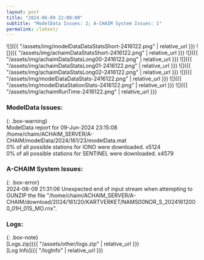 ```yaml
---
layout: post
title: "2024-06-09 22:00:00"
subtitle: "ModelData Issues: 2; A-CHAIM System Issues: 1"
permalink: /latest/
---
```


![]({{ "/assets/img/modelDataDataStatsShort-2416122.png" | relative_url }})
![]({{ "/assets/img/achaimDataStatsShort-2416122.png" | relative_url }})
![]({{ "/assets/img/achaimDataStatsLong00-2416122.png" | relative_url }})
![]({{ "/assets/img/achaimDataStatsLong01-2416122.png" | relative_url }})
![]({{ "/assets/img/achaimDataStatsLong02-2416122.png" | relative_url }})
![]({{ "/assets/img/modelDataDataStats-2416122.png" | relative_url }})
![]({{ "/assets/img/modelDataStationStats-2416122.png" | relative_url }})
![]({{ "/assets/img/achaimRunTime-2416122.png" | relative_url }})


### ModelData Issues:  
  
{: .box-warning}  
 ModelData report for 09-Jun-2024 23:15:08   
 /home/chaim/ACHAIM_SERVER/A-CHAIM/modelData/2024/161/23/modelData.mat   
 0% of all possible stations for IONO were downloaded. x5124   
 0% of all possible stations for SENTINEL were downloaded. x4579   
  
### A-CHAIM System Issues:  
  
{: .box-error}  
2024-06-09 21:31:06 Unexpected end of input stream when attempting to GUNZIP the file "/home/chaim/ACHAIM_SERVER/A-CHAIM/download/2024/161/20/KARTVERKET/NAMS00NOR_S_20241612000_01H_01S_MO.rnx".  

### Logs:  
  
{: .box-note}  
[Logs.zip]({{ "/assets/other/logs.zip" | relative_url }})  
[Log Info]({{ "/logInfo" | relative_url }})  
